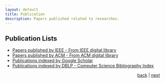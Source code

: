 ```yaml
---
layout: default
title: Publication
description: Papers published related to researches.
---
```


## Publication Lists

-   [Papers published by IEEE - From IEEE digital library](https://ieeexplore.ieee.org/search/searchresult.jsp?queryText=norazizi&newsearch=true)
-   [Papers published by ACM - From ACM digital library](https://dl.acm.org/results.cfm?query=norazizi&Go.x=24&Go.y=11)
-   [Publications indexed by Google Scholar](https://scholar.google.com/citations?user=hSdFcT4AAAAJ&hl=en)
-   [Publications indexed by DBLP - Computer Science Bibliography Index](https://dblp.uni-trier.de/pers/hd/s/Sayuti:M=_Norazizi_Sham_Mohd)

<p style="text-align: right;">
<a href="research">back</a> | <a href="supervision">next</a> 
</p>
